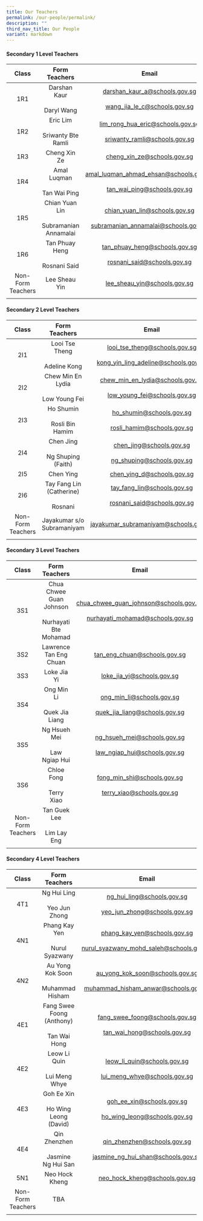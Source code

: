 ```yaml
---
title: Our Teachers
permalink: /our-people/permalink/
description: ""
third_nav_title: Our People
variant: markdown
---
```

#### Secondary 1 Level Teachers

| Class | Form Teachers | Email | 
|:---:|:---:|:---:|
| 1R1 |Darshan Kaur <br><br>Daryl Wang | darshan_kaur_a@schools.gov.sg<br><br>wang_jia_le_c@schools.gov.sg|
| 1R2 | Eric Lim<br><br>Sriwanty Bte Ramli | lim_rong_hua_eric@schools.gov.sg<br><br> sriwanty_ramli@schools.gov.sg|
| 1R3 | Cheng Xin Ze |cheng_xin_ze@schools.gov.sg  |
| 1R4 | Amal Luqman<br><br>Tan Wai Ping | amal_luqman_ahmad_ehsan@schools.gov.sg<br><br>tan_wai_ping@schools.gov.sg |
| 1R5 | Chian Yuan Lin<br><br>Subramanian Annamalai | chian_yuan_lin@schools.gov.sg<br><br>subramanian_annamalai@schools.gov.sg |
| 1R6 | Tan Phuay Heng<br><br>Rosnani Said | tan_phuay_heng@schools.gov.sg<br><br>rosnani_said@schools.gov.sg |
| Non-Form Teachers | Lee Sheau Yin | lee_sheau_yin@schools.gov.sg
|  |  |  |



#### Secondary 2 Level Teachers

| Class | Form Teachers | Email | 
|:---:|:---:|:---:|
| 2I1 |Looi Tse Theng <br><br>Adeline Kong | looi_tse_theng@schools.gov.sg<br><br>kong_yin_ling_adeline@schools.gov.sg|
| 2I2 | Chew Min En Lydia<br><br>Low Young Fei | chew_min_en_lydia@schools.gov.sg<br><br> low_young_fei@schools.gov.sg|
| 2I3 | Ho Shumin<br><br>Rosli Bin Hamim |ho_shumin@schools.gov.sg<br><br>rosli_hamim@schools.gov.sg  |
| 2I4 | Chen Jing<br><br>Ng Shuping (Faith) | chen_jing@schools.gov.sg<br><br>ng_shuping@schools.gov.sg |
| 2I5 | Chen Ying | chen_ying_d@schools.gov.sg|
| 2I6 | Tay Fang Lin (Catherine)<br><br>Rosnani | tay_fang_lin@schools.gov.sg<br><br>rosnani_said@schools.gov.sg |
| Non-Form Teachers | Jayakumar s/o Subramaniyam | jayakumar_subramaniyam@schools.gov.sg
|  |  |  |

#### Secondary 3 Level Teachers 

| Class | Form Teachers | Email |
|:---:|:---:|:---:|
| 3S1 | Chua Chwee Guan Johnson<br><br>Nurhayati Bte Mohamad | chua_chwee_guan_johnson@schools.gov.sg<br><br>nurhayati_mohamad@schools.gov.sg |
| 3S2 | Lawrence Tan Eng Chuan| tan_eng_chuan@schools.gov.sg|
| 3S3 | Loke Jia Yi| loke_jia_yi@schools.gov.sg|
| 3S4 | Ong Min Li<br><br>Quek Jia Liang | ong_min_li@schools.gov.sg <br><br> quek_jia_liang@schools.gov.sg|
3S5| Ng Hsueh Mei<br><br> Law Ngiap Hui | ng_hsueh_mei@schools.gov.sg<br><br>law_ngiap_hui@schools.gov.sg  |
| 3S6 | Chloe Fong <br><br>Terry Xiao | fong_min_shi@schools.gov.sg <br><br>terry_xiao@schools.gov.sg
| Non-Form Teachers| Tan Guek Lee <br><br> Lim Lay Eng | 
|  |  |  |


#### Secondary 4 Level Teachers

| Class | Form Teachers | Email |
|:---:|:---:|:---:|
| 4T1 | Ng Hui Ling <br><br> Yeo Jun Zhong| ng_hui_ling@schools.gov.sg <br><br>yeo_jun_zhong@schools.gov.sg |
| 4N1 |Phang Kay Yen<br><br>Nurul Syazwany | phang_kay_yen@schools.gov.sg<br><br>nurul_syazwany_mohd_saleh@schools.gov.sg |
| 4N2 | Au Yong Kok Soon<br><br>Muhammad Hisham | au_yong_kok_soon@schools.gov.sg<br><br>muhammad_hisham_anwar@schools.gov.sg |
| 4E1 | Fang Swee Foong (Anthony)<br><br>Tan Wai Hong | fang_swee_foong@schools.gov.sg<br><br>tan_wai_hong@schools.gov.sg|
| 4E2 | Leow Li Quin<br><br>Lui Meng Whye | leow_li_quin@schools.gov.sg<br><br>lui_meng_whye@schools.gov.sg |
| 4E3 | Goh Ee Xin <br><br>Ho Wing Leong (David)| goh_ee_xin@schools.gov.sg <br><br>ho_wing_leong@schools.gov.sg |
| 4E4 | Qin Zhenzhen <br><br> Jasmine Ng Hui San| qin_zhenzhen@schools.gov.sg <br><br> jasmine_ng_hui_shan@schools.gov.sg |
| 5N1 | Neo Hock Kheng | neo_hock_kheng@schools.gov.sg |
| Non-Form Teachers| TBA | 
|  |  |  |